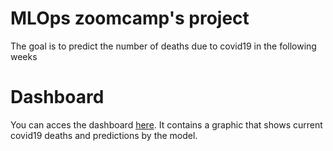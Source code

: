 # MLOps zoomcamp's project

The goal is to predict the number of deaths due to covid19 in the following weeks

# Dashboard

You can acces the dashboard [here](http://35.210.155.194:8501/). It contains a graphic that shows current covid19 deaths and predictions by the model.
